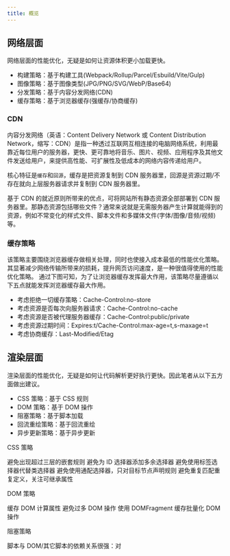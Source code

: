 ```yaml
---
title: 概览
---
```


## 网络层面

网络层面的性能优化，无疑是如何让资源体积更小加载更快。

- 构建策略：基于构建工具(Webpack/Rollup/Parcel/Esbuild/Vite/Gulp)
- 图像策略：基于图像类型(JPG/PNG/SVG/WebP/Base64)
- 分发策略：基于内容分发网络(CDN)
- 缓存策略：基于浏览器缓存(强缓存/协商缓存)

### CDN

内容分发网络（英语：Content Delivery Network 或 Content Distribution Network，缩写：CDN）是指一种透过互联网互相连接的电脑网络系统，利用最靠近每位用户的服务器，更快、更可靠地将音乐、图片、视频、应用程序及其他文件发送给用户，来提供高性能、可扩展性及低成本的网络内容传递给用户。

核心特征是`缓存`和`回源`，缓存是把资源复制到 CDN 服务器里，回源是资源过期/不存在就向上层服务器请求并复制到 CDN 服务器里。

基于 CDN 的就近原则所带来的优点，可将网站所有静态资源全部部署到 CDN 服务器里。那静态资源包括哪些文件？通常来说就是无需服务器产生计算就能得到的资源，例如不常变化的样式文件、脚本文件和多媒体文件(字体/图像/音频/视频)等。

### 缓存策略

该策略主要围绕浏览器缓存做相关处理，同时也使接入成本最低的性能优化策略。其显著减少网络传输所带来的损耗，提升网页访问速度，是一种很值得使用的性能优化策略。
通过下图可知，为了让浏览器缓存发挥最大作用，该策略尽量遵循以下五点就能发挥浏览器缓存最大作用。

- 考虑拒绝一切缓存策略：Cache-Control:no-store
- 考虑资源是否每次向服务器请求：Cache-Control:no-cache
- 考虑资源是否被代理服务器缓存：Cache-Control:public/private
- 考虑资源过期时间：Expires:t/Cache-Control:max-age=t,s-maxage=t
- 考虑协商缓存：Last-Modified/Etag

## 渲染层面

渲染层面的性能优化，无疑是如何让代码解析更好执行更快。因此笔者从以下五方面做出建议。

- CSS 策略：基于 CSS 规则
- DOM 策略：基于 DOM 操作
- 阻塞策略：基于脚本加载
- 回流重绘策略：基于回流重绘
- 异步更新策略：基于异步更新

CSS 策略

避免出现超过三层的嵌套规则
避免为 ID 选择器添加多余选择器
避免使用标签选择器代替类选择器
避免使用通配选择器，只对目标节点声明规则
避免重复匹配重复定义，关注可继承属性

DOM 策略

缓存 DOM 计算属性
避免过多 DOM 操作
使用 DOMFragment 缓存批量化 DOM 操作

阻塞策略

脚本与 DOM/其它脚本的依赖关系很强：对<script>设置 defer
脚本与 DOM/其它脚本的依赖关系不强：对<script>设置 async

回流重绘策略

缓存 DOM 计算属性
使用类合并样式，避免逐条改变样式
使用 display 控制 DOM 显隐，将 DOM 离线化

异步更新策略

在异步任务中修改 DOM 时把其包装成微任务

## 性能评估

- [浏览器的渲染写给中高级前端关于性能优化的 9 大策略和 6 大指标](https://juejin.cn/post/6981673766178783262)
- [聊一聊前端性能优化](https://juejin.cn/post/6911472693405548557)
- [2019 前端性能优化年度总结](https://juejin.cn/post/6844903764319535117)
